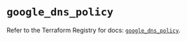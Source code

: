 # `google_dns_policy`

Refer to the Terraform Registry for docs: [`google_dns_policy`](https://registry.terraform.io/providers/hashicorp/google-beta/6.43.0/docs/resources/google_dns_policy).
